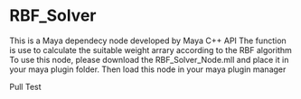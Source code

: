 # RBF_Solver
This is a Maya dependecy node developed by Maya C++ API 
The function is use to calculate the suitable weight arrary according to the RBF algorithm
To use this node, please download the RBF_Solver_Node.mll and place it in your maya plugin folder. Then load this node in your maya plugin manager

Pull Test